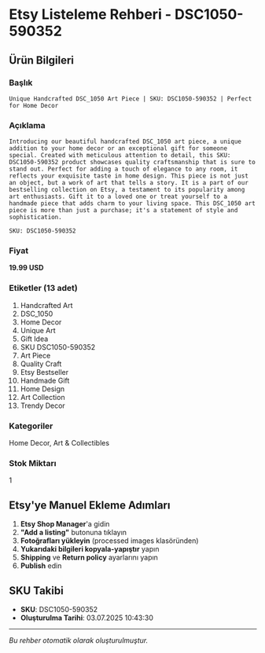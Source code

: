 # Etsy Listeleme Rehberi - DSC1050-590352

## Ürün Bilgileri

### Başlık
```
Unique Handcrafted DSC_1050 Art Piece | SKU: DSC1050-590352 | Perfect for Home Decor
```

### Açıklama
```
Introducing our beautiful handcrafted DSC_1050 art piece, a unique addition to your home decor or an exceptional gift for someone special. Created with meticulous attention to detail, this SKU: DSC1050-590352 product showcases quality craftsmanship that is sure to stand out. Perfect for adding a touch of elegance to any room, it reflects your exquisite taste in home design. This piece is not just an object, but a work of art that tells a story. It is a part of our bestselling collection on Etsy, a testament to its popularity among art enthusiasts. Gift it to a loved one or treat yourself to a handmade piece that adds charm to your living space. This DSC_1050 art piece is more than just a purchase; it's a statement of style and sophistication.

SKU: DSC1050-590352
```

### Fiyat
**19.99 USD**

### Etiketler (13 adet)
1. Handcrafted Art
2. DSC_1050
3. Home Decor
4. Unique Art
5. Gift Idea
6. SKU DSC1050-590352
7. Art Piece
8. Quality Craft
9. Etsy Bestseller
10. Handmade Gift
11. Home Design
12. Art Collection
13. Trendy Decor

### Kategoriler
Home Decor, Art & Collectibles

### Stok Miktarı
1

## Etsy'ye Manuel Ekleme Adımları

1. **Etsy Shop Manager**'a gidin
2. **"Add a listing"** butonuna tıklayın
3. **Fotoğrafları yükleyin** (processed images klasöründen)
4. **Yukarıdaki bilgileri kopyala-yapıştır** yapın
5. **Shipping** ve **Return policy** ayarlarını yapın
6. **Publish** edin

## SKU Takibi
- **SKU**: DSC1050-590352
- **Oluşturulma Tarihi**: 03.07.2025 10:43:30

---
*Bu rehber otomatik olarak oluşturulmuştur.*
